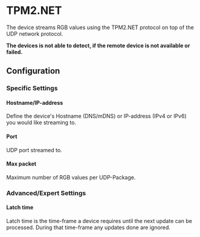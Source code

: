 # TPM2.NET

The device streams RGB values using the TPM2.NET protocol on top of the UDP network protocol.

**The devices is not able to detect, if the remote device is not available or failed.**

## Configuration

### Specific Settings

#### Hostname/IP-address

Define the device's Hostname (DNS/mDNS) or IP-address (IPv4 or IPv6) you would like streaming to.

#### Port

UDP port streamed to.

#### Max packet

Maximum number of RGB values per UDP-Package.

### Advanced/Expert Settings

#### Latch time

Latch time is the time-frame a device requires until the next update can be processed. During that time-frame any updates done are ignored.
